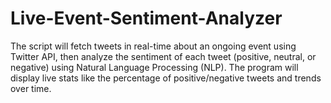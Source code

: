 # Live-Event-Sentiment-Analyzer
 The script will fetch tweets in real-time about an ongoing event using Twitter API, then analyze the sentiment of each tweet (positive, neutral, or negative) using Natural Language Processing (NLP). The program will display live stats like the percentage of positive/negative tweets and trends over time.
